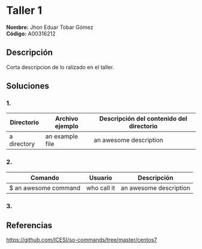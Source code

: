 # Taller 1

**Nombre:** Jhon Eduar Tobar Gómez  
**Código:** A00316212

## Descripción

Corta descripcion de lo ralizado en el taller.

## Soluciones

### 1.

| Directorio   | Archivo ejemplo | Descripción del contenido del directorio  |
|------|------|------|
| a directory | an example file | an awesome description |


### 2.

 Comando   | Usuario | Descripción   |
|------|------|------|
| $ an awesome command | who call it | an awesome description |

### 3.


## Referencias

https://github.com/ICESI/so-commands/tree/master/centos7

